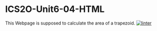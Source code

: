 # ICS2O-Unit6-04-HTML
This Webpage is supposed to calculate the area of a trapezoid.
[![linter](https://github.com/JadonXia/ICS2O-Unit6-04-HTML/workflows/linter/badge.svg)](https://github.com/marketplace/actions/super-linter)
